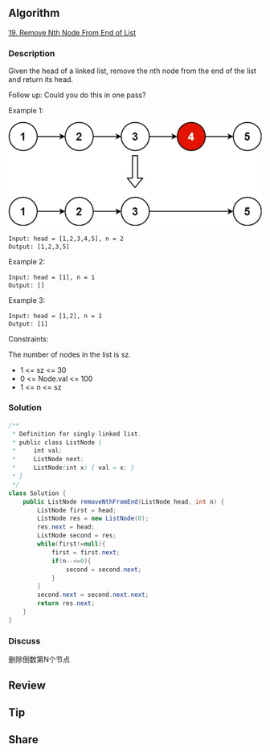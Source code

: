 ## Algorithm

[19. Remove Nth Node From End of List](https://leetcode.com/problems/remove-nth-node-from-end-of-list/)

### Description

Given the head of a linked list, remove the nth node from the end of the list and return its head.

Follow up: Could you do this in one pass?


Example 1:

![](assets/20201212-9fbe8fc1.png)

```
Input: head = [1,2,3,4,5], n = 2
Output: [1,2,3,5]
```

Example 2:
```
Input: head = [1], n = 1
Output: []
```

Example 3:
```
Input: head = [1,2], n = 1
Output: [1]
```

Constraints:

The number of nodes in the list is sz.
- 1 <= sz <= 30
- 0 <= Node.val <= 100
- 1 <= n <= sz

### Solution

```java
/**
 * Definition for singly-linked list.
 * public class ListNode {
 *     int val;
 *     ListNode next;
 *     ListNode(int x) { val = x; }
 * }
 */
class Solution {
    public ListNode removeNthFromEnd(ListNode head, int n) {
        ListNode first = head;
        ListNode res = new ListNode(0);
        res.next = head;
        ListNode second = res;
        while(first!=null){
            first = first.next;
            if(n--<=0){
                second = second.next;
            }
        }
        second.next = second.next.next;
        return res.next;
    }
}
```

### Discuss

删除倒数第N个节点

## Review


## Tip


## Share
